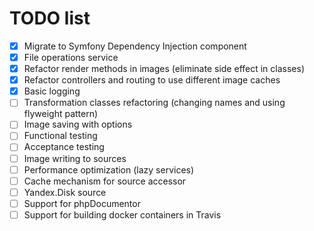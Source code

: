 # TODO list

- [x] Migrate to Symfony Dependency Injection component
- [x] File operations service
- [x] Refactor render methods in images (eliminate side effect in classes)
- [x] Refactor controllers and routing to use different image caches
- [x] Basic logging
- [ ] Transformation classes refactoring (changing names and using flyweight pattern)
- [ ] Image saving with options
- [ ] Functional testing
- [ ] Acceptance testing
- [ ] Image writing to sources
- [ ] Performance optimization (lazy services)
- [ ] Cache mechanism for source accessor
- [ ] Yandex.Disk source
- [ ] Support for phpDocumentor
- [ ] Support for building docker containers in Travis